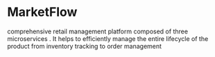 # MarketFlow
comprehensive retail management platform composed of three microservices . It helps to efficiently manage the entire lifecycle of the product from inventory tracking to order management 
